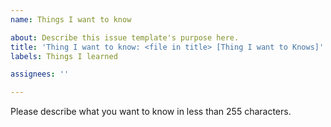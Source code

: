 ```yaml
---
name: Things I want to know

about: Describe this issue template's purpose here.
title: 'Thing I want to know: <file in title> [Thing I want to Knows]'
labels: Things I learned

assignees: ''

---
```



Please describe what you want to know in less than 255 characters.

